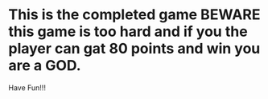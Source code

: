 # This is the completed game BEWARE this game is too hard and if you the player can gat 80 points and win you are a GOD.
Have Fun!!!
